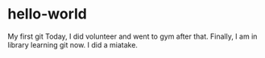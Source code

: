 # hello-world
My first git
Today, I did volunteer and went to gym after that. Finally, I am in library learning git now.
I did a miatake.
